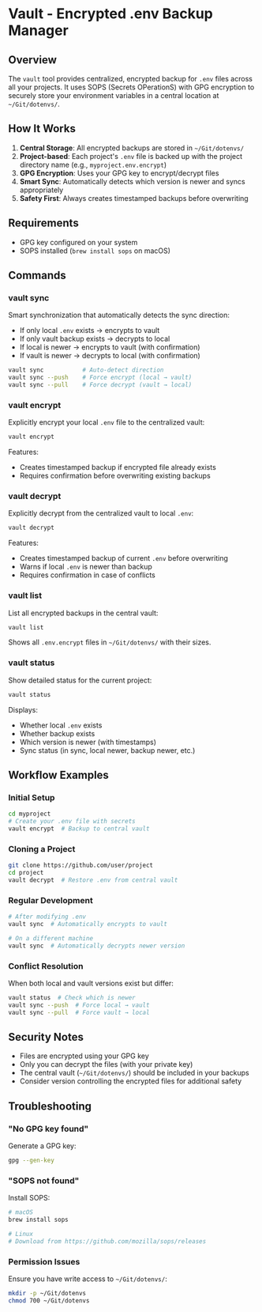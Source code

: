 # Vault - Encrypted .env Backup Manager

## Overview

The `vault` tool provides centralized, encrypted backup for `.env` files across
all your projects. It uses SOPS (Secrets OPerationS) with GPG encryption to
securely store your environment variables in a central location at
`~/Git/dotenvs/`.

## How It Works

1. **Central Storage**: All encrypted backups are stored in `~/Git/dotenvs/`
2. **Project-based**: Each project's `.env` file is backed up with the project
   directory name (e.g., `myproject.env.encrypt`)
3. **GPG Encryption**: Uses your GPG key to encrypt/decrypt files
4. **Smart Sync**: Automatically detects which version is newer and syncs
   appropriately
5. **Safety First**: Always creates timestamped backups before overwriting

## Requirements

- GPG key configured on your system
- SOPS installed (`brew install sops` on macOS)

## Commands

### vault sync

Smart synchronization that automatically detects the sync direction:
- If only local `.env` exists → encrypts to vault
- If only vault backup exists → decrypts to local
- If local is newer → encrypts to vault (with confirmation)
- If vault is newer → decrypts to local (with confirmation)

```bash
vault sync           # Auto-detect direction
vault sync --push    # Force encrypt (local → vault)
vault sync --pull    # Force decrypt (vault → local)
```

### vault encrypt

Explicitly encrypt your local `.env` file to the centralized vault:

```bash
vault encrypt
```

Features:
- Creates timestamped backup if encrypted file already exists
- Requires confirmation before overwriting existing backups

### vault decrypt

Explicitly decrypt from the centralized vault to local `.env`:

```bash
vault decrypt
```

Features:
- Creates timestamped backup of current `.env` before overwriting
- Warns if local `.env` is newer than backup
- Requires confirmation in case of conflicts

### vault list

List all encrypted backups in the central vault:

```bash
vault list
```

Shows all `.env.encrypt` files in `~/Git/dotenvs/` with their sizes.

### vault status

Show detailed status for the current project:

```bash
vault status
```

Displays:
- Whether local `.env` exists
- Whether backup exists
- Which version is newer (with timestamps)
- Sync status (in sync, local newer, backup newer, etc.)

## Workflow Examples

### Initial Setup

```bash
cd myproject
# Create your .env file with secrets
vault encrypt  # Backup to central vault
```

### Cloning a Project

```bash
git clone https://github.com/user/project
cd project
vault decrypt  # Restore .env from central vault
```

### Regular Development

```bash
# After modifying .env
vault sync  # Automatically encrypts to vault

# On a different machine
vault sync  # Automatically decrypts newer version
```

### Conflict Resolution

When both local and vault versions exist but differ:

```bash
vault status  # Check which is newer
vault sync --push  # Force local → vault
vault sync --pull  # Force vault → local
```

## Security Notes

- Files are encrypted using your GPG key
- Only you can decrypt the files (with your private key)
- The central vault (`~/Git/dotenvs/`) should be included in your backups
- Consider version controlling the encrypted files for additional safety

## Troubleshooting

### "No GPG key found"

Generate a GPG key:
```bash
gpg --gen-key
```

### "SOPS not found"

Install SOPS:
```bash
# macOS
brew install sops

# Linux
# Download from https://github.com/mozilla/sops/releases
```

### Permission Issues

Ensure you have write access to `~/Git/dotenvs/`:
```bash
mkdir -p ~/Git/dotenvs
chmod 700 ~/Git/dotenvs
```